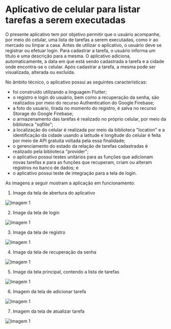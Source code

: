 # Aplicativo de celular para listar tarefas a serem executadas

O presente aplicativo tem por objetivo permitir que o usuário acompanhe, por meio do celular, uma lista de tarefas a serem executadas, como ir ao mercado ou limpar a casa. Antes de utilizar o aplicativo, o usuário deve se registrar ou efetuar login. Para cadastrar a tarefa, o usuário informa um título e uma descrição para a mesma. O aplicativo adiciona, automaticamente, a data em que está sendo cadastrada a tarefa e a cidade onde encontra-se o celular. Após cadastrar a tarefa, a mesma pode ser visualizada, alterada ou excluída.

No âmbito técnico, o aplicativo possui as seguintes características:
- foi construído utilizando a linguagem Flutter;
- o registro e login do usuário, bem como a recuperação da senha, são realizados por meio do recurso Authentication do Google Firebase;
- a foto do usuário, tirada no momento do registro, é salva no recurso Storage do Google Firebase;
- o armazenamento das tarefas é realizado no próprio celular, por meio da biblioteca "sqflite";
- a localização do celular é realizada por meio da biblioteca "location" e a identificação da cidade usando a latitude e longitude do celular é feita por meio de API gratuita voltada pela essa finalidade;
- o gerenciamento do estado da relação de tarefas cadastradas é realizado pela biblioteca "provider";
- o aplicativo possui testes unitários para as funções que adicionam novas tarefas e para as funções que recuperam, criam ou alteram registros no banco de dados; e
- o aplicativo possui teste de integração para a tela de login.
  

As imagens a seguir mostram a aplicação em funcionamento:

1. Image da tela de abertura do aplicativo

![Imagem 1](lista_tarefas_flutter4.PNG)

2. Image da tela de login

![Imagem 1](lista_tarefas_flutter5.PNG)

3. Image da tela de registro

![Imagem 1](lista_tarefas_flutter6.PNG)

4. Image da tela de recuperação da senha

![Imagem 1](lista_tarefas_flutter7.PNG)

5. Image da tela principal, contendo a lista de tarefas

![Imagem 1](lista_tarefas_flutter1.PNG)

6. Imagem da tela de adicionar tarefa

![Imagem 1](lista_tarefas_flutter2.PNG)

7. Imagem da tela de atualizar tarefa

![Imagem 1](lista_tarefas_flutter3.PNG)
